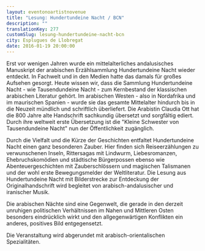 ```yaml
---
layout: eventonoartistnovenue
title: "Lesung: Hundertundeine Nacht / BCN"
description: ""
translationKey: 277
customSlug: lesung-hundertundeine-nacht-bcn
city: Esplugues de Llobregat
date: 2016-01-19 20:00:00
---
```


Erst vor wenigen Jahren wurde ein mittelalterliches andalusisches Manuskript der arabischen Erzählsammlung Hundertundeine Nacht wieder entdeckt. In Fachwelt und in den Medien hatte das damals für großes Aufsehen gesorgt. Heute wissen wir, dass die Sammlung Hundertundeine Nacht - wie Tausendundeine Nacht - zum Kernbestand der klassischen arabischen Literatur gehört. Im arabischen Westen - also in Nordafrika und im maurischen Spanien - wurde sie das gesamte Mittelalter hindurch bis in die Neuzeit mündlich und schriftlich überliefert. Die Arabistin Claudia Ott hat die 800 Jahre alte Handschrift sachkundig übersetzt und sorgfältig ediert. Durch ihre weltweit erste Übersetzung ist die "Kleine Schwester von Tausendundeine Nacht" nun der Öffentlichkeit zugänglich.

Durch die Vielfalt und die Kürze der Geschichten entfaltet Hundertundeine Nacht einen ganz besonderen Zauber. Hier finden sich Reiseerzählungen zu verwunschenen Inseln, Rittersagas mit Lindwurm, Liebesromanzen, Ehebruchskomödien und städtische Bürgerpossen ebenso wie Abenteuergeschichten mit Zauberschlössern und magischen Talismanen und der wohl erste Bewegungsmelder der Weltliteratur. Die Lesung aus Hundertundeine Nacht mit Bilderstrecke zur Entdeckung der Originalhandschrift wird begleitet von arabisch-andalusischer und iranischer Musik.

Die arabischen Nächte sind eine Gegenwelt, die gerade in den derzeit unruhigen politischen Verhältnissen im Nahen und Mittleren Osten besonders eindrücklich wirkt und den allgegenwärtigen Konflikten ein anderes, positives Bild entgegensetzt.

Die Veranstaltung wird abgerundet mit arabisch-orientalischen Spezialitäten.
